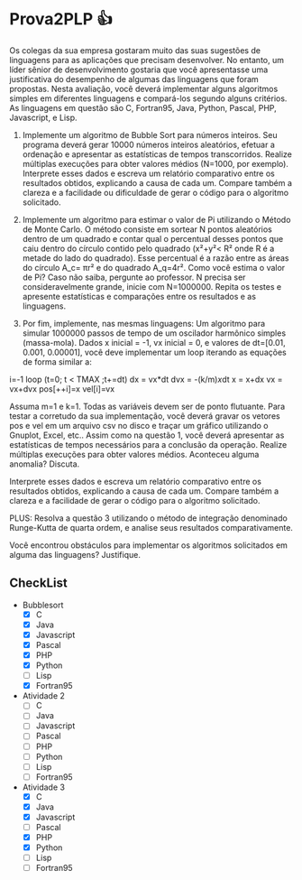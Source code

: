# Prova2PLP :thumbsup:

Os colegas da sua empresa gostaram muito das suas sugestões de linguagens para as aplicações que precisam desenvolver. No entanto, um líder sênior de desenvolvimento gostaria que você apresentasse uma justificativa do desempenho de algumas das linguagens que foram propostas.
Nesta avaliação, você deverá implementar alguns algoritmos simples em diferentes linguagens e compará-los segundo alguns critérios. As linguagens em questão são C,  Fortran95, Java, Python, Pascal, PHP, Javascript, e Lisp.

1.  Implemente um algoritmo de Bubble Sort para números inteiros. Seu programa deverá gerar 10000 números inteiros aleatórios, efetuar a ordenação e apresentar as estatísticas de tempos transcorridos. Realize múltiplas execuções para obter valores médios (N=1000, por exemplo).
Interprete esses dados e escreva um relatório comparativo entre os resultados obtidos, explicando a causa de cada um. Compare também a clareza e a facilidade ou dificuldade de gerar o código para o algoritmo solicitado.

2. Implemente um algoritmo para estimar o valor de Pi utilizando o Método de Monte Carlo. O método consiste em sortear N pontos aleatórios dentro de um quadrado e contar qual o percentual desses pontos que caiu dentro do círculo contido pelo quadrado (x²+y²< R² onde R é a metade do lado do quadrado).  Esse percentual é a razão entre as áreas do círculo A_c= πr² e do quadrado A_q=4r². Como você estima o valor de Pi? Caso não saiba, pergunte ao professor. N precisa ser consideravelmente grande, inicie com N=1000000. Repita os testes e apresente estatísticas e comparações entre os resultados e as linguagens.

3. Por fim, implemente, nas mesmas linguagens:
Um algoritmo para simular 1000000 passos de tempo de um oscilador harmônico simples (massa-mola). Dados x inicial = -1, vx inicial = 0, e valores de dt=[0.01, 0.001, 0.00001], você deve implementar um loop iterando as equações de forma similar a:


i=-1
loop (t=0; t < TMAX ;t+=dt)
       dx = vx*dt
       dvx = -(k/m)*x*dt
       x = x+dx
       vx = vx+dvx
       pos[++i]=x
       vel[i]=vx

Assuma m=1 e k=1. Todas as variáveis devem ser de ponto flutuante. Para testar a corretudo da sua implementação, você deverá gravar os vetores pos e vel em um arquivo csv no disco e traçar um gráfico utilizando o Gnuplot, Excel, etc..
Assim como na questão 1, você deverá apresentar as estatísticas de tempos necessários para a conclusão da operação. Realize múltiplas execuções para obter valores médios. Aconteceu alguma anomalia? Discuta.

Interprete esses dados e escreva um relatório comparativo entre os resultados obtidos, explicando a causa de cada um. Compare também a clareza e a facilidade de gerar o código para o algoritmo solicitado. 

PLUS: Resolva a questão 3 utilizando o método de integração denominado Runge-Kutta de quarta ordem, e analise seus resultados comparativamente.

Você encontrou obstáculos para implementar os algoritmos solicitados em alguma das linguagens? Justifique.

## CheckList

  - Bubblesort
    - [x] C
    - [x] Java
    - [x] Javascript
    - [x] Pascal
    - [x] PHP
    - [x] Python
    - [ ] Lisp
    - [x] Fortran95
    
   - Atividade 2 </br>
      - [ ] C </br>
      - [ ] Java </br>
      - [ ] Javascript </br>
      - [ ] Pascal </br>
      - [ ] PHP </br>
      - [ ] Python </br>
      - [ ] Lisp </br>
      - [ ] Fortran95  </br>   
    
   - Atividade 3
      - [x] C </br>
      - [x] Java </br>
      - [x] Javascript </br>
      - [ ] Pascal </br>
      - [x] PHP </br>
      - [x] Python </br>
      - [ ] Lisp </br>
      - [ ] Fortran95 </br>    

